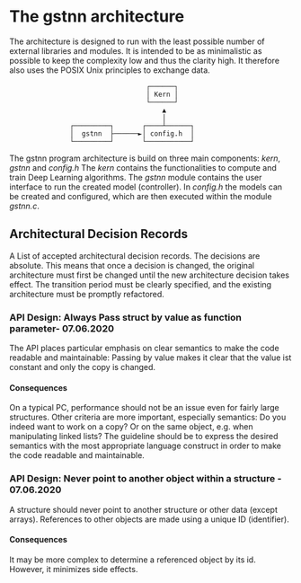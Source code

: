 # The gstnn architecture

The architecture is designed to run with the least possible number of external libraries and modules. It is intended to
be as minimalistic as possible to keep the complexity low and thus the clarity high. It therefore also uses the POSIX
Unix principles to exchange data.

                                      ┌──────┐
                                      │ Kern │
                                      └──────┘
                                          ▲
                                          │
                   ┌─────────┐       ┌────┴──────┐
                   │  gstnn  ├──────►│ config.h  │
                   └─────────┘       └───────────┘

The gstnn program architecture is build on three main components: _kern_, _gstnn_ and _config.h_ The _kern_ contains the
functionalities to compute and train Deep Learning algorithms. The _gstnn_ module contains the user interface to run the
created model (controller). In _config.h_ the models can be created and configured, which are then executed within the
module _gstnn.c_.

## Architectural Decision Records

A List of accepted architectural decision records. The decisions are absolute. This means that once a decision is
changed, the original architecture must first be changed until the new architecture decision takes effect. The
transition period must be clearly specified, and the existing architecture must be promptly refactored.

### API Design: Always Pass struct by value as function parameter- 07.06.2020

The API places particular emphasis on clear semantics to make the code readable and maintainable:
Passing by value makes it clear that the value ist constant and only the copy is changed.

#### Consequences

On a typical PC, performance should not be an issue even for fairly large structures. Other criteria are more important,
especially semantics: Do you indeed want to work on a copy? Or on the same object, e.g. when manipulating linked lists?
The guideline should be to express the desired semantics with the most appropriate language construct in order to make
the code readable and maintainable.

### API Design: Never point to another object within a structure - 07.06.2020

A structure should never point to another structure or other data (except arrays). References to other objects are made
using a unique ID (identifier).

#### Consequences

It may be more complex to determine a referenced object by its id. However, it minimizes side effects.

